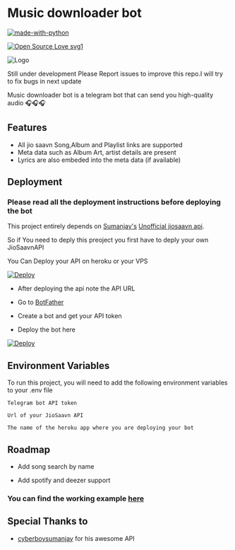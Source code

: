 # Music downloader bot

[![made-with-python](https://img.shields.io/badge/Made%20with-Python-1f425f.svg)](https://www.python.org/)

[![Open Source Love svg1](https://badges.frapsoft.com/os/v1/open-source.svg?v=103)](https://github.com/ellerbrock/open-source-badges/)

![Logo](https://dev-to-uploads.s3.amazonaws.com/uploads/articles/th5xamgrr6se0x5ro4g6.png)

Still under development Please Report issues to improve this repo.I will try to fix bugs in next update

Music downloader bot is a telegram bot that can send you high-quality audio 🎧🎧🎧

## Features

- All jio saavn Song,Album and Playlist links are supported
- Meta data such as Album Art, artist details are present
- Lyrics are also embeded into the meta data (if available)

## Deployment

### Please read all the deployment instructions before deploying the bot

This project entirely depends on [Sumanjay's](https://github.com/cyberboysumanjay)
[Unofficial jiosaavn api](https://github.com/cyberboysumanjay/JioSaavnAPI).

So if You need to deply this preoject you first have to deply your own JioSaavnAPI

You Can Deploy your API on heroku or your VPS

[![Deploy](https://www.herokucdn.com/deploy/button.svg)](https://heroku.com/deploy?template=https://github.com/anishgowda21/JioSaavnAPI/tree/master)

- After deploying the api note the API URL

- Go to [BotFather](https://telegram.dog/BotFather)

- Create a bot and get your API token

- Deploy the bot here

[![Deploy](https://www.herokucdn.com/deploy/button.svg)](https://dashboard.heroku.com/new?template=https://github.com/anishgowda21/Music-downloader-bot)

## Environment Variables

To run this project, you will need to add the following environment variables to your .env file

`Telegram bot API token`

`Url of your JioSaavn API`

`The name of the heroku app where you are deploying your bot`

## Roadmap

- Add song search by name

- Add spotify and deezer support

### You can find the working example [here](https://telegram.dog/jiomusic_dlbot)

## Special Thanks to

- [cyberboysumanjay](https://github.com/cyberboysumanjay) for his awesome API
